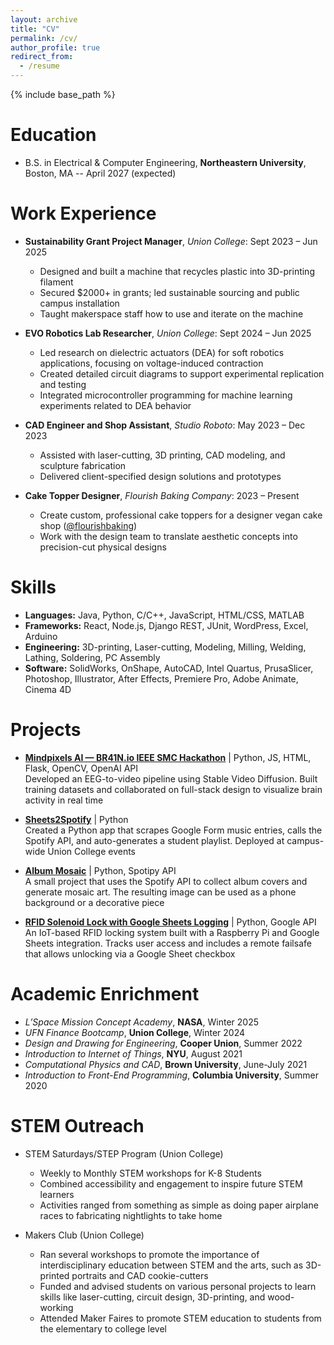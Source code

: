 ```yaml
---
layout: archive
title: "CV"
permalink: /cv/
author_profile: true
redirect_from:
  - /resume
---
```


{% include base_path %}

Education
======
* B.S. in Electrical & Computer Engineering, **Northeastern University**, Boston, MA -- April 2027 (expected)

Work Experience
======
* **Sustainability Grant Project Manager**, *Union College*: Sept 2023 – Jun 2025  
  * Designed and built a machine that recycles plastic into 3D-printing filament  
  * Secured $2000+ in grants; led sustainable sourcing and public campus installation  
  * Taught makerspace staff how to use and iterate on the machine

* **EVO Robotics Lab Researcher**, *Union College*: Sept 2024 – Jun 2025  
  * Led research on dielectric actuators (DEA) for soft robotics applications, focusing on voltage-induced contraction  
  * Created detailed circuit diagrams to support experimental replication and testing  
  * Integrated microcontroller programming for machine learning experiments related to DEA behavior

* **CAD Engineer and Shop Assistant**, *Studio Roboto*: May 2023 – Dec 2023    
  * Assisted with laser-cutting, 3D printing, CAD modeling, and sculpture fabrication  
  * Delivered client-specified design solutions and prototypes
 
* **Cake Topper Designer**, *Flourish Baking Company*: 2023 – Present  
  * Create custom, professional cake toppers for a designer vegan cake shop ([@flourishbaking](https://www.instagram.com/flourishbaking/))  
  * Work with the design team to translate aesthetic concepts into precision-cut physical designs

Skills
======
* **Languages:** Java, Python, C/C++, JavaScript, HTML/CSS, MATLAB
* **Frameworks:** React, Node.js, Django REST, JUnit, WordPress, Excel, Arduino
* **Engineering:** 3D-printing, Laser-cutting, Modeling, Milling, Welding, Lathing, Soldering, PC Assembly
* **Software:** SolidWorks, OnShape, AutoCAD, Intel Quartus, PrusaSlicer, Photoshop, Illustrator, After Effects, Premiere Pro, Adobe Animate, Cinema 4D

Projects
======

* [**Mindpixels AI — BR41N.io IEEE SMC Hackathon**](https://github.com/Union-Neurotech/mindpixels) | Python, JS, HTML, Flask, OpenCV, OpenAI API  
  Developed an EEG-to-video pipeline using Stable Video Diffusion. Built training datasets and collaborated on full-stack design to visualize brain activity in real time
  
* [**Sheets2Spotify**](https://github.com/4damo5/Sheets2Spotify) | Python  
  Created a Python app that scrapes Google Form music entries, calls the Spotify API, and auto-generates a student playlist. Deployed at campus-wide Union College events

* [**Album Mosaic**](https://github.com/4damo5/Album-Mosaic) | Python, Spotipy API  
  A small project that uses the Spotify API to collect album covers and generate mosaic art. The resulting image can be used as a phone background or a decorative piece

* [**RFID Solenoid Lock with Google Sheets Logging**](https://github.com/4damo5/RFID-Solenoid-Lock) | Python, Google API  
  An IoT-based RFID locking system built with a Raspberry Pi and Google Sheets integration. Tracks user access and includes a remote failsafe that allows unlocking via a Google Sheet checkbox

Academic Enrichment
=====

* *L’Space Mission Concept Academy*, **NASA**, Winter 2025  
* *UFN Finance Bootcamp*, **Union College**, Winter 2024  
* *Design and Drawing for Engineering*, **Cooper Union**, Summer 2022  
* *Introduction to Internet of Things*, **NYU**, August 2021  
* *Computational Physics and CAD*, **Brown University**, June-July 2021  
* *Introduction to Front-End Programming*, **Columbia University**, Summer 2020  

STEM Outreach
======
* STEM Saturdays/STEP Program (Union College)  
  * Weekly to Monthly STEM workshops for K-8 Students  
  * Combined accessibility and engagement to inspire future STEM learners  
  * Activities ranged from something as simple as doing paper airplane races to fabricating nightlights to take home
 
* Makers Club (Union College)  
  * Ran several workshops to promote the importance of interdisciplinary education between STEM and the arts, such as 3D-printed portraits and CAD cookie-cutters  
  * Funded and advised students on various personal projects to learn skills like laser-cutting, circuit design, 3D-printing, and wood-working  
  * Attended Maker Faires to promote STEM education to students from the elementary to college level  
